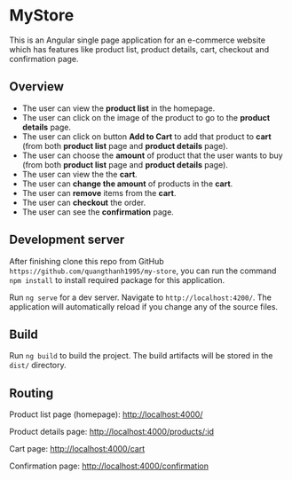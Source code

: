 # MyStore

This is an Angular single page application for an e-commerce website which has features like product list, product details, cart, checkout and confirmation page.

## Overview

- The user can view the **product list** in the homepage.
- The user can click on the image of the product to go to the **product details** page.
- The user can click on button **Add to Cart** to add that product to **cart** (from both **product list** page and **product details** page).
- The user can choose the **amount** of product that the user wants to buy (from both **product list** page and **product details** page).
- The user can view the the **cart**.
- The user can **change the amount** of products in the **cart**.
- The user can **remove** items from the **cart**.
- The user can **checkout** the order.
- The user can see the **confirmation** page.

## Development server

After finishing clone this repo from GitHub `https://github.com/quangthanh1995/my-store`, you can run the command `npm install` to install required package for this application.

Run `ng serve` for a dev server. Navigate to `http://localhost:4200/`. The application will automatically reload if you change any of the source files.

## Build

Run `ng build` to build the project. The build artifacts will be stored in the `dist/` directory.

## Routing

Product list page (homepage): [http://localhost:4000/](http://localhost:4000/)

Product details page: [http://localhost:4000/products/:id](http://localhost:4000/products/:id)

Cart page: [http://localhost:4000/cart](http://localhost:4000/cart)

Confirmation page: [http://localhost:4000/confirmation](http://localhost:4000/confirmation)
